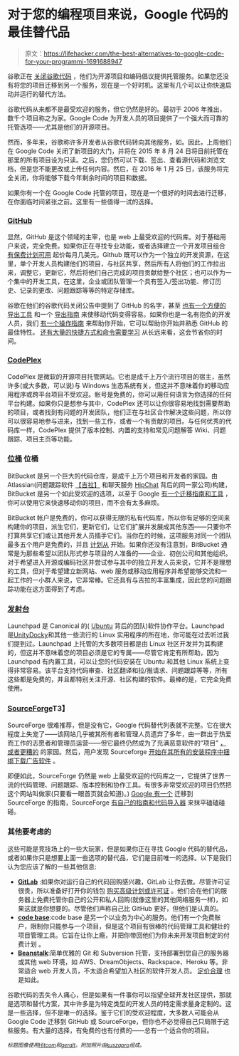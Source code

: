 # 对于您的编程项目来说，Google 代码的最佳替代品

> 原文：<https://lifehacker.com/the-best-alternatives-to-google-code-for-your-programmi-1691688947>

谷歌正在 [关闭谷歌代码](http://google-opensource.blogspot.com/2015/03/farewell-to-google-code.html) ，他们为开源项目和编码倡议提供托管服务。如果您还没有将您的项目迁移到另一个服务，现在是一个好时机。这里有几个可以让你快速启动并运行的替代方法。



谷歌代码从来都不是最受欢迎的服务，但它仍然是好的。最初于 2006 年推出，数千个项目称之为家。Google Code 为开发人员的项目提供了一个强大而可靠的托管选项——尤其是他们的开源项目。

然而，多年来，谷歌称许多开发者从谷歌代码转向其他服务，如。因此，上周他们在 Google Code 关闭了新项目的大门，并将在 2015 年 8 月 24 日将目前托管在那里的所有项目设为只读。之后，您仍然可以下载、签出、查看源代码和浏览文档，但是您不能更改或上传任何内容。然后，在 2016 年 1 月 25 日，该服务将完全关闭，你将能够下载今年剩余时间的项目和数据。

如果你有一个在 Google Code 托管的项目，现在是一个很好的时间去进行迁移，在你面临时间紧张之前。这里有一些值得一试的选择。

### [GitHub](https://github.com/)

显然，GitHub 是这个领域的主宰，也是 web 上最受欢迎的代码库。对于基础用户来说，完全免费。如果你正在寻找专业功能，或者选择建立一个开发项目组合 [有保费计划可用](https://github.com/pricing) 起价每月几美元。Github 既可以作为一个独立的开发资源，在这里，单个开发人员构建他们的项目，与社区共享，然后所有人将他们的工作拉出来，调整它，更新它，然后将他们自己完成的项目贡献给整个社区；也可以作为一个集中的开发工具，在这里，企业或团队管理一个具有签入/签出功能、修订历史、记录的更改、问题跟踪等等的特定存储库。

谷歌在他们的谷歌代码关闭公告中提到了 GitHub 的名字，甚至 [也有一个方便的导出工具](http://code.google.com/export-to-github) 和一个 [导出指南](https://code.google.com/p/support-tools/wiki/MigratingToGitHub) 来使移动代码变得容易。如果你也是一名有抱负的开发人员，我们 [有一个操作指南](https://lifehacker.com/how-the-heck-do-i-use-github-5983680) 来帮助你开始，它可以帮助你开始并熟悉 GitHub 的最佳特性。 [还有大量的快捷方式和命令需要学习](http://lifehacker.com/master-github-shortcuts-and-commands-with-this-cheat-sh-1572300741) 从长远来看，这会节省你的时间。

### [CodePlex](https://www.codeplex.com/)

CodePlex 是微软的开源项目托管网站。它也是成千上万个流行项目的宿主，虽然许多(或大多数，可以说)与 Windows 生态系统有关，但这并不意味着你的移动应用程序或跨平台项目不受欢迎。帐号是免费的，你可以用任何语言为你选择的任何平台构建。如果你只是想参与其中，CodePlex 还可以让你很容易地找到需要帮助的项目，或者找到有问题的开发团队，他们正在与社区合作解决这些问题，所以你可以很容易地参与进来，找到一些工作，或者一个有贡献的项目。与任何优秀的代码库一样，CodePlex 提供了版本控制、内置的支持和常见问题解答 Wiki、问题跟踪、项目主页等功能。

### [位桶](https://bitbucket.org/) 位桶

BitBucket 是另一个巨大的代码仓库，是成千上万个项目和开发者的家园。由 Atlassian(问题跟踪软件 [【吉拉】](http://www.atlassian.com/software/jira) 和聊天服务 [HipChat](http://www.hipchat.com/) 背后的同一家公司)构建，BitBucket 是另一个如此受欢迎的选项，以至于 Google [有一个迁移指南和工具](https://code.google.com/p/support-tools/wiki/MigratingToBitbucket) ，你可以使用它来快速移动你的项目，而不会有太多麻烦。

BitBucket 帐户是免费的，你可以获得无限的私有代码库，所以你有足够的空间来构建你的项目，派生它们，更新它们，让它们扩展并发展成其他东西——只要你不打算共享它们或让其他开发人员插手它们。当你在的时候，这项服务对同一个团队最多五个用户是免费的，并且 [计划从](https://bitbucket.org/plans) 开始。如果你还没有注意到，BitBucket 通常是为那些希望以团队形式参与项目的人准备的——企业、初创公司和其他组织。对于希望进入开源或编码社区并尝试参与其中的独立开发人员来说，它并不是理想的工具，但对于希望建立新网站、web 服务或移动应用程序并希望能够交流和一起工作的一小群人来说，它非常棒。它还具有与吉拉的丰富集成，因此您的问题跟踪功能在这方面得到了考虑。

### [发射台](https://launchpad.net/)

Launchpad 是 Canonical 的( [Ubuntu](http://www.ubuntu.com/) 背后的团队)软件协作平台。Launchpad 是[Unity](https://launchpad.net/unity)[Docky](https://launchpad.net/docky)和其他一些流行的 Linux 实用程序的所在地，你可能在过去听过我们提到过。Launchpad 上托管的大多数项目都是由 Linux 社区开发并为其构建的，但这并不意味着您的项目必须是它的专属——尽管它肯定有所帮助，因为 Launchpad 有内置工具，可以让您的代码安装在 Ubuntu 和其他 Linux 系统上变得非常容易。该平台支持代码审查、社区翻译和拉/推请求、问题跟踪等等，所有这些都是免费的，并且都特别关注开源、社区构建的软件。最棒的是，它完全免费使用。

### [SourceForge](http://sourceforge.net/)T3】

SourceForge 很难推荐，但是没有它，Google 代码替代列表就不完整。它在很大程度上失宠了——该网站几乎被其所有者和管理人员遗弃了多年，由一群出于热爱而工作的志愿者和管理员运营——但它最终仍然成为了充满恶意软件的“项目” [，或者更糟的](http://www.extremetech.com/computing/89464-sourceforge-is-still-harboring-lolita-porn-and-malware) 的家园。然后，用户发现 Sourceforge [开始在其所有的安装程序中捆绑下载广告软件](http://www.reddit.com/r/technology/comments/1jk1gz/sourceforge_starts_using_enhanced_adware/) 。

即便如此，SourceForge 仍然是 web 上最受欢迎的代码库之一，它提供了世界一流的代码管理、问题跟踪、版本控制和协作工具。有很多非常受欢迎的项目仍然把这个网站叫做家(只要看一眼首页就会知道)。) [Google 有一个](https://code.google.com/p/support-tools/wiki/MigratingToSourceForge) 迁移到 SourceForge 的指南，SourceForge [有自己的指南和代码导入器](http://sourceforge.net/blog/how-to-migrate-from-google-code-to-sourceforge/) 来抹平磕磕碰碰。

### 其他要考虑的

这些可能是竞技场上的一些大玩家，但是如果你正在寻找 Google 代码的替代品，或者如果你只是想要上面一些选项的替代品，它们是目前唯一的选择。以下是我们认为您应该了解的一些其他信息:

*   [**GitLab**](https://about.gitlab.com/) :如果你对运行自己的代码回购感兴趣，GitLab 让你去做。尽管许可证很贵，所以准备好打开你的钱包 [购买高级计划或许可证](https://about.gitlab.com/pricing/) 。他们会在他们的服务器上免费托管你自己的公开和私人回购(就像这里的其他网络服务一样)，如果这就是你想要的。尽管他们声称自己比 GitHub 更好，但他们是认真的。
*   [**code base**](https://www.codebasehq.com/):code base 是另一个以业务为中心的服务。他们有一个免费账户，限制你只能参与一个项目，但是这个项目有很棒的代码管理工具和健壮的项目管理工具。它旨在让你上瘾，并把你带回他们为你未来开发项目制定的付费计划 。
*   [**Beanstalk**](http://beanstalkapp.com/):简单优雅的 Git 和 Subversion 托管，支持部署到您自己的服务器或其他 web 环境，如 AWS、DreamObjects、Rackspace、Heroku 等。非常适合 web 开发人员，不太适合希望加入社区的软件开发人员。 [定价合理](http://beanstalkapp.com/pricing) 也是如此。

谷歌代码的丢失令人痛心，但是如果有一件事你可以指望全球开发社区提供，那就是选项和替代方案，其中许多是为特定类型的开发人员的特定需求量身定制的。这是一些选择，但不是唯一的选择。鉴于它们的受欢迎程度，大多数人可能会从 Google Code 迁移到 GitHub 或 SourceForge，但你也不必觉得自己只局限于这些服务。有大量的选择，有免费的也有付费的——总有一个适合你的项目。

<small>*标题图像使用*</small>[<small>*Hitcom*</small>](http://pixabay.com/en/hand-truck-hand-trolley-steekkar-564242/)<small>*和*</small>[<small>*geralt*</small>](http://pixabay.com/en/colorful-background-digital-color-565658/)<small>*。附加照片由*</small>[<small>*kuszapro*</small>](http://pixabay.com/en/source-code-code-programming-c-583537/)<small>*组成。*</small>